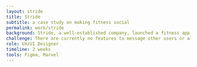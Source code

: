 ```yaml
---
layout: stride
title: Stride
subtitle: a case study on making fitness social
permalink: work/stride
background: Stride, a well-established company, launched a fitness app three years ago. The app allows users to share health and fitness updates with family and friends. Stride allows users to create health goals, monitor them, and display achievements on their profile page. Users are also able to search and sign up for fitness clubs and events around their area.
challenge: There are currently no features to message other users or alert friends of achievements. Stride wants to integrate messaging and social features into their app.
role: UX/UI Designer
timeline: 2 weeks
tools: Figma, Marvel
---
```

